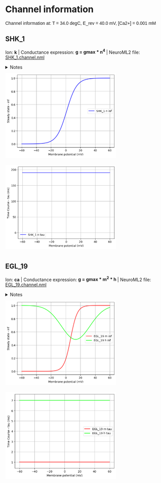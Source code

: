 Channel information
===================

<p style="font-family:arial">Channel information at: T = 34.0 degC, E_rev = 40.0 mV, [Ca2+] = 0.001 mM</p>


<h2>SHK_1</h2>

Ion: <b>k</b> |
Conductance expression: <b>g = gmax * n<sup>4</sup> </b> |
NeuroML2 file: <a href="../SHK_1.channel.nml">SHK_1.channel.nml</a></div>
<details><summary>Notes</summary>SHK_1 channel from Johnson and Mailler, BICOB 2015</details>

<div><a href="SHK_1.inf.png"><img alt="SHK_1 steady state" src="SHK_1.inf.png" width="350" style="padding:10px 35px 10px 0px"/></a>
<a href="SHK_1.tau.png"><img alt="SHK_1 time course" src="SHK_1.tau.png" width="350" style="padding:10px 10px 10px 0px"/></a>
</div>
</div>

<h2>EGL_19</h2>

Ion: <b>ca</b> |
Conductance expression: <b>g = gmax * m<sup>2</sup> * h </b> |
NeuroML2 file: <a href="../EGL_19.channel.nml">EGL_19.channel.nml</a></div>
<details><summary>Notes</summary>EGL_19 channel from Johnson and Mailler, BICOB 2015</details>

<div><a href="EGL_19.inf.png"><img alt="EGL_19 steady state" src="EGL_19.inf.png" width="350" style="padding:10px 35px 10px 0px"/></a>
<a href="EGL_19.tau.png"><img alt="EGL_19 time course" src="EGL_19.tau.png" width="350" style="padding:10px 10px 10px 0px"/></a>
</div>
</div>
